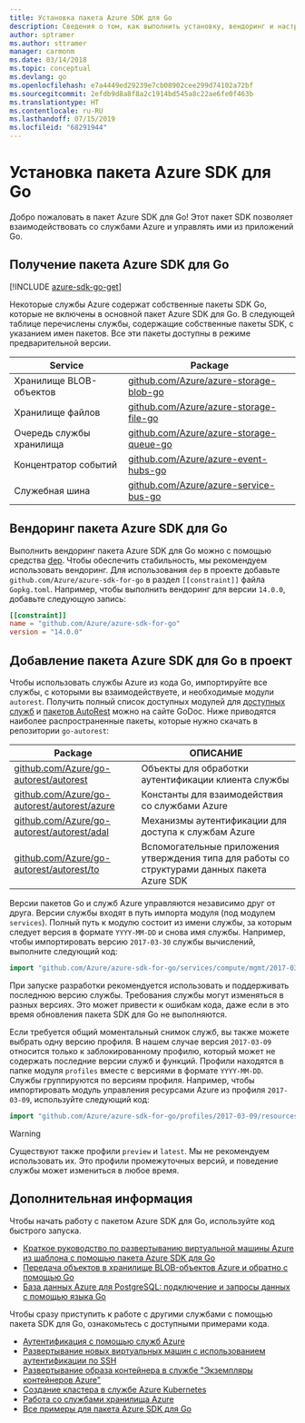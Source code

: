 ```yaml
---
title: Установка пакета Azure SDK для Go
description: Сведения о том, как выполнить установку, вендоринг и настройку пакета Azure SDK для Go.
author: sptramer
ms.author: sttramer
manager: carmonm
ms.date: 03/14/2018
ms.topic: conceptual
ms.devlang: go
ms.openlocfilehash: e7a4449ed29239e7cb08902cee299d74102a72bf
ms.sourcegitcommit: 2efdb9d8a8f8a2c1914bd545a8c22ae6fe0f463b
ms.translationtype: HT
ms.contentlocale: ru-RU
ms.lasthandoff: 07/15/2019
ms.locfileid: "68291944"
---
```

# <a name="install-the-azure-sdk-for-go"></a>Установка пакета Azure SDK для Go

Добро пожаловать в пакет Azure SDK для Go! Этот пакет SDK позволяет взаимодействовать со службами Azure и управлять ими из приложений Go.

## <a name="get-the-azure-sdk-for-go"></a>Получение пакета Azure SDK для Go

[!INCLUDE [azure-sdk-go-get](includes/azure-sdk-go-get.md)]

Некоторые службы Azure содержат собственные пакеты SDK Go, которые не включены в основной пакет Azure SDK для Go. В следующей таблице перечислены службы, содержащие собственные пакеты SDK, с указанием имен пакетов. Все эти пакеты доступны в режиме предварительной версии.

| Service | Package |
|---------|---------|
| Хранилище BLOB-объектов | [github.com/Azure/azure-storage-blob-go](https://github.com/Azure/azure-storage-blob-go) |
| Хранилище файлов | [github.com/Azure/azure-storage-file-go](https://github.com/Azure/azure-storage-file-go) |
| Очередь службы хранилища | [github.com/Azure/azure-storage-queue-go](https://github.com/Azure/azure-storage-queue-go) |
| Концентратор событий | [github.com/Azure/azure-event-hubs-go](https://github.com/Azure/azure-event-hubs-go) |
| Служебная шина | [github.com/Azure/azure-service-bus-go](https://github.com/Azure/azure-service-bus-go) |

## <a name="vendor-the-azure-sdk-for-go"></a>Вендоринг пакета Azure SDK для Go

Выполнить вендоринг пакета Azure SDK для Go можно с помощью средства [dep](https://github.com/golang/dep). Чтобы обеспечить стабильность, мы рекомендуем использовать вендоринг. Для использования `dep` в проекте добавьте `github.com/Azure/azure-sdk-for-go` в раздел `[[constraint]]` файла `Gopkg.toml`. Например, чтобы выполнить вендоринг для версии `14.0.0`, добавьте следующую запись:

```toml
[[constraint]]
name = "github.com/Azure/azure-sdk-for-go"
version = "14.0.0"
```

## <a name="include-the-azure-sdk-for-go-in-your-project"></a>Добавление пакета Azure SDK для Go в проект

Чтобы использовать службы Azure из кода Go, импортируйте все службы, с которыми вы взаимодействуете, и необходимые модули `autorest`.
Получить полный список доступных модулей для [доступных служб](https://godoc.org/github.com/Azure/azure-sdk-for-go) и [пакетов AutoRest](https://godoc.org/github.com/Azure/go-autorest) можно на сайте GoDoc. Ниже приводятся наиболее распространенные пакеты, которые нужно скачать в репозитории `go-autorest`:

| Package | ОПИСАНИЕ |
|---------|-------------|
| [github.com/Azure/go-autorest/autorest][autorest] | Объекты для обработки аутентификации клиента службы |
| [github.com/Azure/go-autorest/autorest/azure][autorest/azure] | Константы для взаимодействия со службами Azure |
| [github.com/Azure/go-autorest/autorest/adal][autorest/adal] | Механизмы аутентификации для доступа к службам Azure |
| [github.com/Azure/go-autorest/autorest/to][autorest/to] | Вспомогательные приложения утверждения типа для работы со структурами данных пакета Azure SDK |

[autorest]: https://godoc.org/github.com/Azure/go-autorest/autorest
[autorest/azure]: https://godoc.org/github.com/Azure/go-autorest/autorest/azure
[autorest/adal]: https://godoc.org/github.com/Azure/go-autorest/autorest/adal
[autorest/to]: https://godoc.org/github.com/Azure/go-autorest/autorest/to

Версии пакетов Go и служб Azure управляются независимо друг от друга. Версии службы входят в путь импорта модуля (под модулем `services`). Полный путь к модулю состоит из имени службы, за которым следует версия в формате `YYYY-MM-DD` и снова имя службы. Например, чтобы импортировать версию `2017-03-30` службы вычислений, выполните следующий код:

```go
import "github.com/Azure/azure-sdk-for-go/services/compute/mgmt/2017-03-30/compute"
```

При запуске разработки рекомендуется использовать и поддерживать последнюю версию службы.
Требования службы могут изменяться в разных версиях. Это может привести к ошибкам кода, даже если в это время обновления пакета SDK для Go не выполняются.

Если требуется общий моментальный снимок служб, вы также можете выбрать одну версию профиля. В нашем случае версия `2017-03-09` относится только к заблокированному профилю, который может не содержать последние версии служб и функций. Профили находятся в папке модуля `profiles` вместе с версиями в формате `YYYY-MM-DD`. Службы группируются по версиям профиля. Например, чтобы импортировать модуль управления ресурсами Azure из профиля `2017-03-09`, используйте следующий код:

```go
import "github.com/Azure/azure-sdk-for-go/profiles/2017-03-09/resources/mgmt/resources"
```

> [!WARNING]
> Существуют также профили `preview` и `latest`. Мы не рекомендуем использовать их. Это профили промежуточных версий, и поведение службы может измениться в любое время.

## <a name="next-steps"></a>Дополнительная информация

Чтобы начать работу с пакетом Azure SDK для Go, используйте код быстрого запуска.

* [Краткое руководство по развертыванию виртуальной машины Azure из шаблона с помощью пакета Azure SDK для Go](azure-sdk-go-qs-vm.md)
* [Передача объектов в хранилище BLOB-объектов Azure и обратно с помощью Go](/azure/storage/blobs/storage-quickstart-blobs-go?toc=%2fgo%2fazure%2ftoc.json)
* [База данных Azure для PostgreSQL: подключение и запросы данных с помощью языка Go](/azure/postgresql/connect-go?toc=%2fgo%2fazure%2ftoc.json)

Чтобы сразу приступить к работе с другими службами с помощью пакета SDK для Go, ознакомьтесь с доступными примерами кода.

* [Аутентификация с помощью служб Azure](https://github.com/Azure-Samples/azure-sdk-for-go-samples/tree/master/internal/iam)
* [Развертывание новых виртуальных машин с использованием аутентификации по SSH](https://github.com/Azure-Samples/azure-sdk-for-go-samples/tree/master/compute)
* [Развертывание образа контейнера в службе "Экземпляры контейнеров Azure"](https://github.com/Azure-Samples/azure-sdk-for-go-samples/tree/master/compute)
* [Создание кластера в службе Azure Kubernetes](https://github.com/Azure-Samples/azure-sdk-for-go-samples/blob/master/compute)
* [Работа со службами хранилища Azure](https://github.com/Azure-Samples/azure-sdk-for-go-samples/tree/master/storage)
* [Все примеры для пакета Azure SDK для Go](https://github.com/azure-samples/azure-sdk-for-go-samples)
